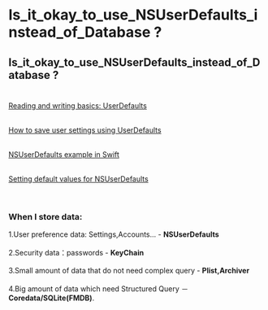 # Is_it_okay_to_use_NSUserDefaults_instead_of_Database ?
## Is_it_okay_to_use_NSUserDefaults_instead_of_Database ?
#

[Reading and writing basics: UserDefaults](https://www.hackingwithswift.com/read/12/2/reading-and-writing-basics-userdefaults) <br><br>

[How to save user settings using UserDefaults](https://www.hackingwithswift.com/read/12/2/reading-and-writing-basics-userdefaults) <br><br>

[NSUserDefaults example in Swift](https://www.appsdeveloperblog.com/nsuserdefaults-example-in-swift/) <br><br>

[Setting default values for NSUserDefaults](https://sarunw.com/posts/setting-default-value-for-nsuserdefaults/) <br><br>



#
### When I store data:<br>

1.User preference data: Settings,Accounts... - **NSUserDefaults** <br><br>
2.Security data：passwords - **KeyChain** <br><br>
3.Small amount of data that do not need complex query - **Plist,Archiver** <br><br>
4.Big amount of data which need Structured Query － **Coredata/SQLite(FMDB)**. <br><br>


